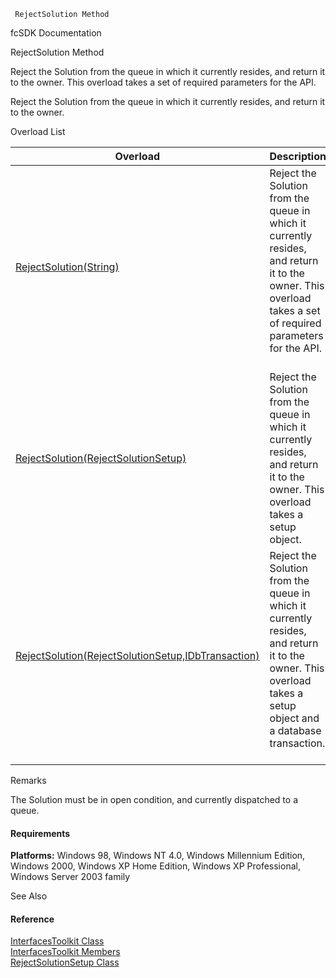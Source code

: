 ﻿     RejectSolution Method                                                   

fcSDK Documentation

RejectSolution Method

Reject the Solution from the queue in which it currently resides, and return it to the owner. This overload takes a set of required parameters for the API.

Reject the Solution from the queue in which it currently resides, and return it to the owner.

Overload List

| Overload | Description |
| --- | --- |
| [RejectSolution(String)](FChoice.Toolkits.Clarify~FChoice.Toolkits.Clarify.Interfaces.InterfacesToolkit~RejectSolution(String).md) | Reject the Solution from the queue in which it currently resides, and return it to the owner. This overload takes a set of required parameters for the API.   |
| [RejectSolution(RejectSolutionSetup)](FChoice.Toolkits.Clarify~FChoice.Toolkits.Clarify.Interfaces.InterfacesToolkit~RejectSolution(RejectSolutionSetup).md) | Reject the Solution from the queue in which it currently resides, and return it to the owner. This overload takes a setup object.   |
| [RejectSolution(RejectSolutionSetup,IDbTransaction)](FChoice.Toolkits.Clarify~FChoice.Toolkits.Clarify.Interfaces.InterfacesToolkit~RejectSolution(RejectSolutionSetup,IDbTransaction).md) | Reject the Solution from the queue in which it currently resides, and return it to the owner. This overload takes a setup object and a database transaction.   |

Remarks

The Solution must be in open condition, and currently dispatched to a queue.

#### Requirements

**Platforms:** Windows 98, Windows NT 4.0, Windows Millennium Edition, Windows 2000, Windows XP Home Edition, Windows XP Professional, Windows Server 2003 family

See Also

#### Reference

[InterfacesToolkit Class](FChoice.Toolkits.Clarify~FChoice.Toolkits.Clarify.Interfaces.InterfacesToolkit.md)  
[InterfacesToolkit Members](FChoice.Toolkits.Clarify~FChoice.Toolkits.Clarify.Interfaces.InterfacesToolkit_members.md)  
[RejectSolutionSetup Class](FChoice.Toolkits.Clarify~FChoice.Toolkits.Clarify.Interfaces.RejectSolutionSetup.md)